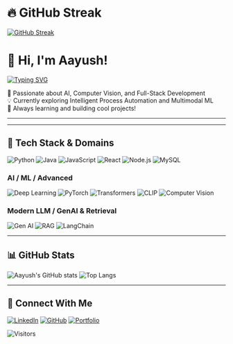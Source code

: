 # 🔥 GitHub Streak

[![GitHub Streak](https://github-readme-streak-stats.herokuapp.com?user=renu-aayush-maddi&theme=radical&hide_border=false)](https://git.io/streak-stats)

# 👋 Hi, I'm Aayush!

[![Typing SVG](https://readme-typing-svg.herokuapp.com?font=Roboto+Mono&size=22&duration=3000&pause=1000&center=true&vCenter=true&width=650&lines=AI+Engineer;Computer+Vision+Researcher;Full-Stack+Developer;Multimodal+ML+Practitioner)](https://git.io/typing-svg)

🚀 Passionate about AI, Computer Vision, and Full-Stack Development  
💡 Currently exploring Intelligent Process Automation and Multimodal ML  
🌱 Always learning and building cool projects!

---


---

## 🧰 Tech Stack & Domains
![Python](https://img.shields.io/badge/Python-3776AB?logo=python&logoColor=white)
![Java](https://img.shields.io/badge/Java-007396?logo=java&logoColor=white)
![JavaScript](https://img.shields.io/badge/JavaScript-F7DF1E?logo=javascript&logoColor=black)
![React](https://img.shields.io/badge/React-20232A?logo=react&logoColor=61DAFB)
![Node.js](https://img.shields.io/badge/Node.js-43853D?logo=node-dot-js&logoColor=white)
![MySQL](https://img.shields.io/badge/MySQL-4479A1?logo=mysql&logoColor=white)

### AI / ML / Advanced
![Deep Learning](https://img.shields.io/badge/Deep%20Learning-TensorFlow-orange?logo=tensorflow&logoColor=white)
![PyTorch](https://img.shields.io/badge/PyTorch-black?logo=pytorch&logoColor=white)
![Transformers](https://img.shields.io/badge/Transformers-HuggingFace-orange?logo=huggingface&logoColor=white)
![CLIP](https://img.shields.io/badge/CLIP-Contrastive-6f42c1)
![Computer Vision](https://img.shields.io/badge/Computer%20Vision-OpenCV-blue?logo=opencv&logoColor=white)

### Modern LLM / GenAI & Retrieval
![Gen AI](https://img.shields.io/badge/GenAI-LLMs-151515)
![RAG](https://img.shields.io/badge/RAG-Retrieval--Augmented--Generation-007ACC)
![LangChain](https://img.shields.io/badge/LangChain-Tools-4caf50)


---

## 📊 GitHub Stats
![Aayush's GitHub stats](https://github-readme-stats.vercel.app/api?username=renu-aayush-maddi&show_icons=true&theme=radical)
![Top Langs](https://github-readme-stats.vercel.app/api/top-langs/?username=renu-aayush-maddi&layout=compact&theme=radical)

---



## 💬 Connect With Me
[![LinkedIn](https://img.shields.io/badge/LinkedIn-0A66C2?logo=linkedin&logoColor=white)](https://www.linkedin.com/in/renu-aayush-maddi)
[![GitHub](https://img.shields.io/badge/GitHub-181717?logo=github&logoColor=white)](https://github.com/renu-aayush-maddi)
[![Portfolio](https://img.shields.io/badge/Portfolio-000000?logo=vercel&logoColor=white)](https://renuaayush-portfolio.netlify.app/)

![Visitors](https://komarev.com/ghpvc/?username=renu-aayush-maddi&color=blue)


